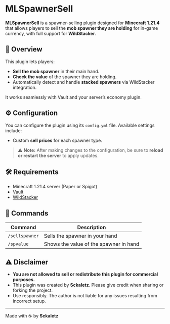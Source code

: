 # MLSpawnerSell

**MLSpawnerSell** is a spawner-selling plugin designed for **Minecraft 1.21.4** that allows players to sell the **mob spawner they are holding** for in-game currency, with full support for **WildStacker**.

## 🧱 Overview

This plugin lets players:

- **Sell the mob spawner** in their main hand.
- **Check the value** of the spawner they are holding.
- Automatically detect and handle **stacked spawners** via WildStacker integration.

It works seamlessly with Vault and your server’s economy plugin.

## ⚙️ Configuration

You can configure the plugin using its `config.yml` file. Available settings include:

- Custom **sell prices** for each spawner type.

> ⚠️ **Note:** After making changes to the configuration, be sure to **reload or restart the server** to apply updates.

## 🛠 Requirements

- Minecraft 1.21.4 server (Paper or Spigot)
- [Vault](https://www.spigotmc.org/resources/vault.34315/)
- [WildStacker](https://bg-software.com/wildstacker/)

## 🔧 Commands

| Command        | Description                             |
|----------------|-----------------------------------------|
| `/sellspawner` | Sells the spawner in your hand          |
| `/spvalue`     | Shows the value of the spawner in hand  |

## ⚠️ Disclaimer

- **You are not allowed to sell or redistribute this plugin for commercial purposes.**
- This plugin was created by **Sckaletz**. Please give credit when sharing or forking the project.
- Use responsibly. The author is not liable for any issues resulting from incorrect setup.

---

Made with ☕ by **Sckaletz**
